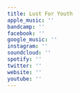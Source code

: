 ```yaml
---
title: Lust For Youth
apple_music: ''
bandcamp: ''
facebook: ''
google_music: ''
instagram: ''
soundcloud: ''
spotify: ''
twitter: ''
website: ''
youtube: ''
---
```

